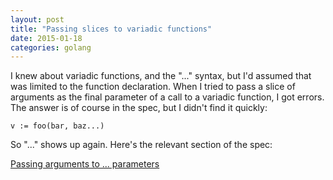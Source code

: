 ```yaml
---
layout: post
title: "Passing slices to variadic functions"
date: 2015-01-18
categories: golang
---
```

I knew about variadic functions, and the "..." syntax, but I'd assumed that was
limited to the function declaration. When I tried to pass a slice of arguments
as the final parameter of a call to a variadic function, I got errors. The 
answer is of course in the spec, but I didn't find it quickly:

    v := foo(bar, baz...)

So "..." shows up again. Here's the relevant section of the spec:

[Passing arguments to ... parameters](http://golang.org/ref/spec#Passing_arguments_to_..._parameters)
